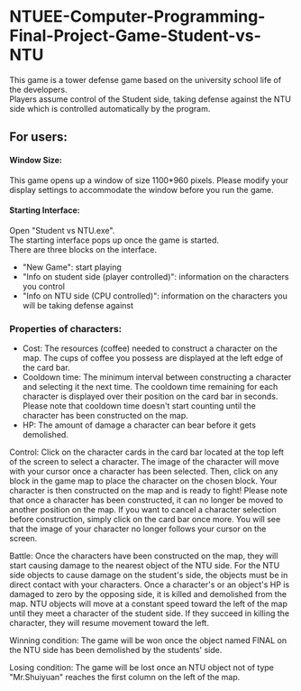 # NTUEE-Computer-Programming-Final-Project-Game-Student-vs-NTU
This game is a tower defense game based on the university school life of the developers.<br>
Players assume control of the Student side, taking defense against the NTU side which is controlled automatically by the program.

## For users:
#### Window Size:
This game opens up a window of size 1100*960 pixels. Please modify your display settings to accommodate the window before you run the game.

#### Starting Interface:
Open "Student vs NTU.exe".<br>
The starting interface pops up once the game is started.<br>
There are three blocks on the interface.<br>
* "New Game": start playing
* "Info on student side (player controlled)": information on the characters you control
* "Info on NTU side (CPU controlled)": information on the characters you will be taking defense against

### Properties of characters:
* Cost: The resources (coffee) needed to construct a character on the map. The cups of coffee you possess are displayed at the left edge of the card bar.
* Cooldown time: The minimum interval between constructing a character and selecting it the next time. The cooldown time remaining for each character is displayed over their position on the card bar in seconds.<br>Please note that cooldown time doesn't start counting until the character has been constructed on the map.
* HP: The amount of damage a character can bear before it gets demolished.

Control:
Click on the character cards in the card bar located at the top left of the screen to select a character. 
The image of the character will move with your cursor once a character has been selected.
Then, click on any block in the game map to place the character on the chosen block. Your character is then constructed on the map and is ready to fight!
Please note that once a character has been constructed, it can no longer be moved to another position on the map.
If you want to cancel a character selection before construction, simply click on the card bar once more. 
You will see that the image of your character no longer follows your cursor on the screen.

Battle:
Once the characters have been constructed on the map, they will start causing damage to the nearest object of the NTU side. 
For the NTU side objects to cause damage on the student's side, the objects must be in direct contact with your characters.
Once a character's or an object's HP is damaged to zero by the opposing side, it is killed and demolished from the map.
NTU objects will move at a constant speed toward the left of the map until they meet a character of the student side. 
If they succeed in killing the character, they will resume movement toward the left.

Winning condition:
The game will be won once the object named FINAL on the NTU side has been demolished by the students' side.

Losing condition:
The game will be lost once an NTU object not of type "Mr.Shuiyuan" reaches the first column on the left of the map.
